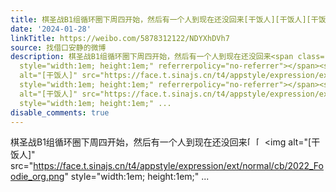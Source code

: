 ```yaml
---
title: 棋圣战B1组循环圈下周四开始，然后有一个人到现在还没回来[干饭人][干饭人][干饭人]围棋#围棋##转发接龙开新年# [图片]
date: '2024-01-28'
linkTitle: https://weibo.com/5878312122/NDYXhDVh7
source: 找借口安静的微博
description: 棋圣战B1组循环圈下周四开始，然后有一个人到现在还没回来<span class="url-icon"><img alt="[干饭人]" src="https://face.t.sinajs.cn/t4/appstyle/expression/ext/normal/cb/2022_Foodie_org.png"
  style="width:1em; height:1em;" referrerpolicy="no-referrer"></span><span class="url-icon"><img
  alt="[干饭人]" src="https://face.t.sinajs.cn/t4/appstyle/expression/ext/normal/cb/2022_Foodie_org.png"
  style="width:1em; height:1em;" referrerpolicy="no-referrer"></span><span class="url-icon"><img
  alt="[干饭人]" src="https://face.t.sinajs.cn/t4/appstyle/expression/ext/normal/cb/2022_Foodie_org.png"
  style="width:1em; height:1em;" ...
disable_comments: true
---
```

棋圣战B1组循环圈下周四开始，然后有一个人到现在还没回来<span class="url-icon"><img alt="[干饭人]" src="https://face.t.sinajs.cn/t4/appstyle/expression/ext/normal/cb/2022_Foodie_org.png" style="width:1em; height:1em;" referrerpolicy="no-referrer"></span><span class="url-icon"><img alt="[干饭人]" src="https://face.t.sinajs.cn/t4/appstyle/expression/ext/normal/cb/2022_Foodie_org.png" style="width:1em; height:1em;" referrerpolicy="no-referrer"></span><span class="url-icon"><img alt="[干饭人]" src="https://face.t.sinajs.cn/t4/appstyle/expression/ext/normal/cb/2022_Foodie_org.png" style="width:1em; height:1em;" ...